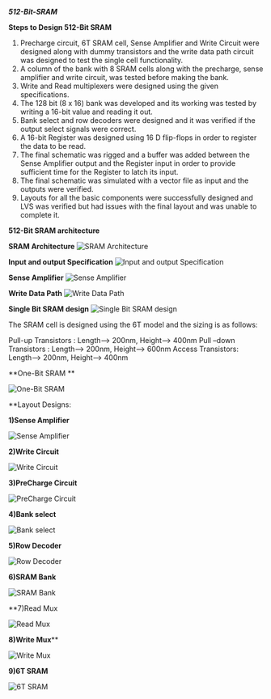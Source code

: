 **_512-Bit-SRAM_** 

**Steps to Design 512-Bit SRAM**

1)	Precharge circuit, 6T SRAM cell, Sense Amplifier and Write Circuit were designed along with dummy transistors and the write data path circuit was designed to test the single cell functionality.
2)	A column of the bank with 8 SRAM cells along with the precharge, sense amplifier and write circuit, was tested before making the bank.
3)	Write and Read multiplexers were designed using the given specifications.
4)	The 128 bit (8 x 16) bank was developed and its working was tested by writing a 16-bit value and reading it out.
5)	Bank select and row decoders were designed and it was verified if the output select signals were correct.
6)	A 16-bit Register was designed using 16 D flip-flops in order to register the data to be read.
7)	The final schematic was rigged and a buffer was added between the Sense Amplifier output and the Register input in order to provide sufficient time for the Register to latch its input.
8)	The final schematic was simulated with a vector file as input and the outputs were verified.
9)	Layouts for all the basic components were successfully designed and LVS was verified but had issues with the final layout and was unable to complete it.


**512-Bit SRAM architecture**

**SRAM Architecture**
![SRAM Architecture](Arch_SRAM.PNG)

**Input and output Specification**
![Input and output Specification](IO_SRAM.PNG)

**Sense Amplifier**
![Sense Amplifier](Sense_Amp.PNG)

**Write Data Path**
![Write Data Path](Write_Data_path.PNG)

**Single Bit SRAM design**
![Single Bit SRAM design](SRAM.PNG)

The SRAM cell is designed using the 6T model and the sizing is as follows:
	       
Pull-up Transistors : Length--> 200nm,  Height--> 400nm
Pull –down Transistors : Length--> 200nm, Height--> 600nm
Access Transistors: Length--> 200nm, Height--> 400nm

**One-Bit SRAM **

![One-Bit SRAM](sramcelltestckt_schem.JPG)

**Layout Designs:

**1)Sense Amplifier**

![Sense Amplifier](senseampcell_lay.JPG)

**2)Write Circuit**

![Write Circuit](writeckt_lay.JPG)

**3)PreCharge Circuit**

![PreCharge Circuit](pre_ckt_cell_lay.JPG)

**4)Bank select**

![Bank select](banksel_lay.JPG)

**5)Row Decoder**

![Row Decoder](rowdecoder_lay.JPG)

**6)SRAM Bank**

![SRAM Bank](sram_bank_layout.JPG)

**7)Read Mux

![Read Mux](readmuxcell_lay.JPG)

**8)Write Mux****

![Write Mux](writeckt_full_lay.JPG)

**9)6T SRAM**

![6T SRAM](6T_layout.JPG)






